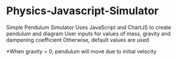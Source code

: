 # Physics-Javascript-Simulator
Simple Pendulum Simulator
Uses JavaScript and ChartJS to create pendulum and diagram
User inputs for values of mass, gravity and dampening coefficient
    Otherwise, default values are used

*When gravity = 0, pendulum will move due to initial velocity